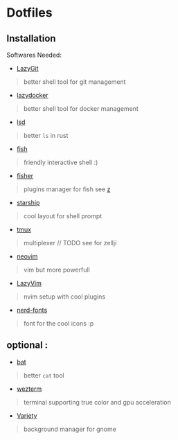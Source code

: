 
# Dotfiles

## Installation

Softwares Needed:

- [LazyGit](https://github.com/jesseduffield/lazygit)
> better shell tool for git management

- [lazydocker](https://github.com/jesseduffield/lazydocker)
> better shell tool for docker management

- [lsd](https://github.com/lsd-rs/lsd)
> better `ls` in rust

- [fish](https://fishshell.com/)
> friendly interactive shell :)

- [fisher](https://github.com/jorgebucaran/fisher)
> plugins manager for fish 
> see [z](https://github.com/jethrokuan/z)

- [starship](https://starship.rs/) 
> cool layout for shell prompt

- [tmux](https://github.com/tmux/tmux)
>  multiplexer 
>  // TODO see for zellji

- [neovim](https://neovim.io/)
> vim but more powerfull

- [LazyVim](https://www.lazyvim.org/)
> nvim setup with cool plugins

- [nerd-fonts](https://www.nerdfonts.com/)
> font for the cool icons :p 

## optional : 

- [bat](https://github.com/sharkdp/bat)
> better `cat` tool

- [wezterm](https://wezfurlong.org/wezterm/) 
> terminal supporting true color and gpu acceleration

- [Variety](https://peterlevi.com/variety/)
> background manager for gnome




